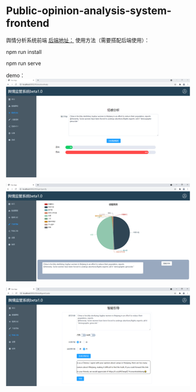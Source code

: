 # Public-opinion-analysis-system-frontend
舆情分析系统前端
[后端地址：](https://github.com/RHINYCM/Public-opinion-analysis-system-backend)
使用方法（需要搭配后端使用）：

npm run install

npm run serve

demo：
![1](https://github.com/RHINYCM/Public-opinion-analysis-system-frontend/blob/master/demo/1.png)

![2](https://github.com/RHINYCM/Public-opinion-analysis-system-frontend/blob/master/demo/2.png)

![3](https://github.com/RHINYCM/Public-opinion-analysis-system-frontend/blob/master/demo/3.png)

